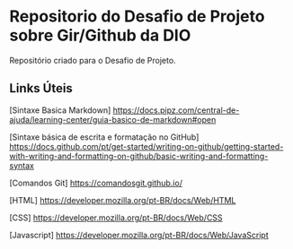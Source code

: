 # Repositorio do Desafio de Projeto sobre Gir/Github da DIO
Repositório criado para o Desafio de Projeto.

## Links Úteis

[Sintaxe Basica Markdown] https://docs.pipz.com/central-de-ajuda/learning-center/guia-basico-de-markdown#open

[Sintaxe básica de escrita e formatação no GitHub] https://docs.github.com/pt/get-started/writing-on-github/getting-started-with-writing-and-formatting-on-github/basic-writing-and-formatting-syntax

[Comandos Git] https://comandosgit.github.io/ 

[HTML] https://developer.mozilla.org/pt-BR/docs/Web/HTML

[CSS] https://developer.mozilla.org/pt-BR/docs/Web/CSS

[Javascript] https://developer.mozilla.org/pt-BR/docs/Web/JavaScript
